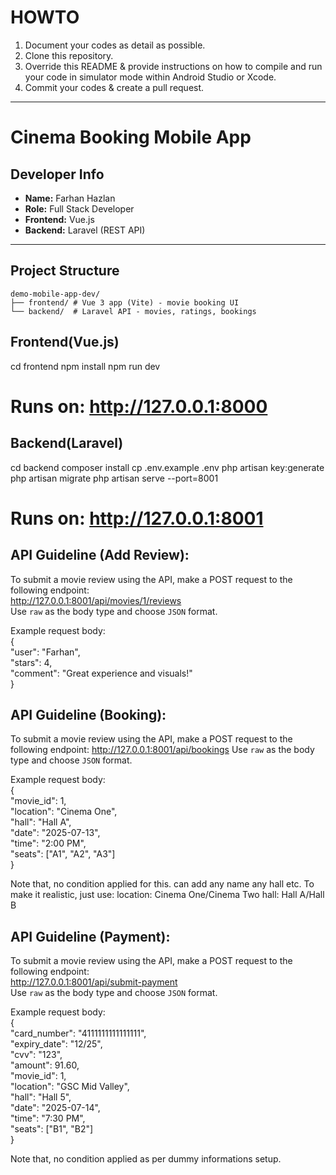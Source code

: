 # HOWTO

1. Document your codes as detail as possible.
2. Clone this repository.
3. Override this README & provide instructions on how to compile and run your code in simulator mode within Android Studio or Xcode.
4. Commit your codes & create a pull request.

---

# Cinema Booking Mobile App

## Developer Info
- **Name:** Farhan Hazlan  
- **Role:** Full Stack Developer  
- **Frontend:** Vue.js  
- **Backend:** Laravel (REST API)

---

## Project Structure

```
demo-mobile-app-dev/
├── frontend/ # Vue 3 app (Vite) - movie booking UI
└── backend/  # Laravel API - movies, ratings, bookings
```

## Frontend(Vue.js)
cd frontend
npm install
npm run dev
# Runs on: http://127.0.0.1:8000

## Backend(Laravel)
cd backend
composer install
cp .env.example .env
php artisan key:generate
php artisan migrate
php artisan serve --port=8001
# Runs on: http://127.0.0.1:8001

## API Guideline (Add Review):  
To submit a movie review using the API, make a POST request to the following endpoint:  
http://127.0.0.1:8001/api/movies/1/reviews  
Use `raw` as the body type and choose `JSON` format.  

Example request body:  
{  
  "user": "Farhan",  
  "stars": 4,  
  "comment": "Great experience and visuals!"  
}  

## API Guideline (Booking):  
To submit a movie review using the API, make a POST request to the following endpoint:
http://127.0.0.1:8001/api/bookings
Use `raw` as the body type and choose `JSON` format.  

Example request body:  
{   
  "movie_id": 1,   
  "location": "Cinema One",   
  "hall": "Hall A",   
  "date": "2025-07-13",   
  "time": "2:00 PM",   
  "seats": ["A1", "A2", "A3"]   
}   


Note that, no condition applied for this. can add any name any hall etc. To make it realistic, just use:
location: Cinema One/Cinema Two
hall: Hall A/Hall B


## API Guideline (Payment):   
To submit a movie review using the API, make a POST request to the following endpoint:   
http://127.0.0.1:8001/api/submit-payment   
Use `raw` as the body type and choose `JSON` format. 

Example request body:  
{   
  "card_number": "4111111111111111",   
  "expiry_date": "12/25",   
  "cvv": "123",   
  "amount": 91.60,   
  "movie_id": 1,   
  "location": "GSC Mid Valley",   
  "hall": "Hall 5",   
  "date": "2025-07-14",   
  "time": "7:30 PM",   
  "seats": ["B1", "B2"]   
}   


Note that, no condition applied as per dummy informations setup.
